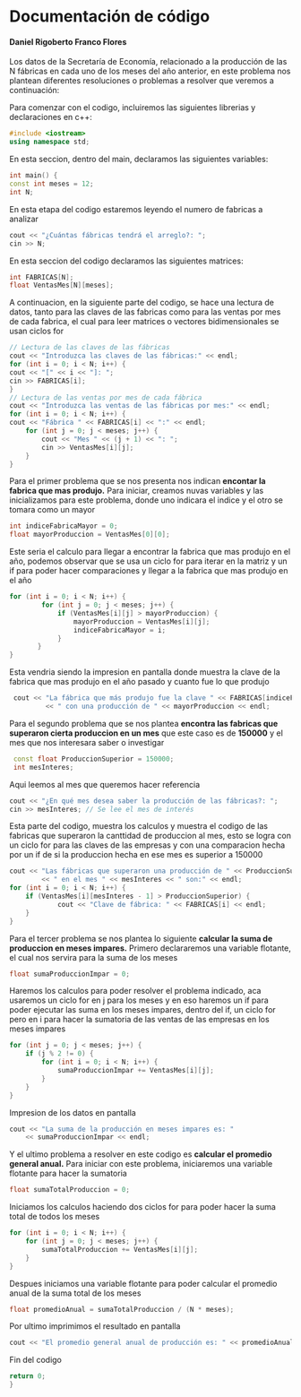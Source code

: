 # Documentación de código

#### Daniel Rigoberto Franco Flores

Los datos de la Secretaría de Economía, relacionado a la producción de las N fábricas en cada uno de los meses del año anterior, en este problema nos plantean diferentes resoluciones o problemas a resolver que veremos a continuación:

Para comenzar con el codigo, incluiremos las siguientes librerias y declaraciones en c++:
```cpp
#include <iostream>
using namespace std;
```
En esta seccion, dentro del main, declaramos las siguientes variables:
```cpp
int main() { 
const int meses = 12;  
int N; 
```
En esta etapa del codigo estaremos leyendo el numero de fabricas a analizar
```cpp
cout << "¿Cuántas fábricas tendrá el arreglo?: "; 
cin >> N; 
```
En esta seccion del codigo declaramos las siguientes matrices:
```cpp
int FABRICAS[N]; 
float VentasMes[N][meses];
 ```
 
 A continuacion, en la siguiente parte del codigo, se hace una lectura de datos, tanto para las claves de las fabricas como para las ventas por mes de cada fabrica, el cual para leer matrices o vectores bidimensionales se usan ciclos for
```cpp
// Lectura de las claves de las fábricas 
cout << "Introduzca las claves de las fábricas:" << endl; 
for (int i = 0; i < N; i++) { 
cout << "[" << i << "]: "; 
cin >> FABRICAS[i]; 
}
// Lectura de las ventas por mes de cada fábrica
cout << "Introduzca las ventas de las fábricas por mes:" << endl; 
for (int i = 0; i < N; i++) { 
cout << "Fábrica " << FABRICAS[i] << ":" << endl; 
	for (int j = 0; j < meses; j++) { 
		cout << "Mes " << (j + 1) << ": "; 
		cin >> VentasMes[i][j]; 
	} 
}
 ```
 
 Para el primer problema que se nos presenta nos indican **encontar la fabrica que mas produjo.**
 Para iniciar, creamos nuvas variables y las inicializamos para este problema, donde uno indicara el indice y el otro se tomara como un mayor
 ```cpp
int indiceFabricaMayor = 0;
float mayorProduccion = VentasMes[0][0];
 ```
 
Este seria el calculo para llegar a encontrar la fabrica que mas produjo en el año, podemos observar que se usa un ciclo for para iterar en la matriz y un if para poder hacer comparaciones y llegar a la fabrica que mas produjo en el año
 ```cpp
 for (int i = 0; i < N; i++) {
		 for (int j = 0; j < meses; j++) {
			 if (VentasMes[i][j] > mayorProduccion) {
				 mayorProduccion = VentasMes[i][j];
				 indiceFabricaMayor = i;
			 }
		}
}
```

Esta vendria siendo la impresion en pantalla donde muestra la clave de la fabrica que mas produjo en el año pasado y cuanto fue lo que produjo
```cpp
 cout << "La fábrica que más produjo fue la clave " << FABRICAS[indiceFabricaMayor]
		 << " con una producción de " << mayorProduccion << endl;
```

Para el segundo problema que se nos plantea **encontra las fabricas que superaron cierta produccion en un mes** que este caso es de **150000** y el mes que nos interesara saber o investigar
```cpp
 const float ProduccionSuperior = 150000;
 int mesInteres;
```
 
Aqui leemos al mes que queremos hacer referencia
```cpp
cout << "¿En qué mes desea saber la producción de las fábricas?: ";
cin >> mesInteres; // Se lee el mes de interés
```

Esta parte del codigo, muestra los calculos y muestra el codigo de las fabricas que superaron la canttidad de produccion al mes, esto se logra con un ciclo for para las claves de las empresas y con una comparacion hecha por un if de si la produccion hecha en ese mes es superior a 150000
```cpp
cout << "Las fábricas que superaron una producción de " << ProduccionSuperior
		<< " en el mes " << mesInteres << " son:" << endl;
for (int i = 0; i < N; i++) {
	if (VentasMes[i][mesInteres - 1] > ProduccionSuperior) {
			cout << "Clave de fábrica: " << FABRICAS[i] << endl;
	}
}
```

Para el tercer problema se nos plantea lo siguiente **calcular la suma de produccion en meses impares.**
Primero declararemos una variable flotante, el cual nos servira para la suma de los meses
```cpp
float sumaProduccionImpar = 0;
```
Haremos los calculos para poder resolver el problema indicado, aca usaremos un ciclo for en j para los meses y  en eso haremos un if para poder ejecutar las suma en los meses impares, dentro del if, un ciclo for pero en i para hacer la sumatoria de las ventas de las empresas en los meses impares 
```cpp
for (int j = 0; j < meses; j++) {
	if (j % 2 != 0) { 
		for (int i = 0; i < N; i++) {
			sumaProduccionImpar += VentasMes[i][j]; 
		}
	}
}
```
Impresion de los datos en pantalla
```cpp
cout << "La suma de la producción en meses impares es: " 
	<< sumaProduccionImpar << endl;
```

Y el ultimo problema a resolver en este codigo es **calcular el promedio general anual.**
Para iniciar con este problema, iniciaremos una variable flotante para hacer la sumatoria
```cpp
float sumaTotalProduccion = 0;
```
Iniciamos los calculos haciendo dos ciclos for para poder hacer la suma total de todos los meses
```cpp
for (int i = 0; i < N; i++) {
	for (int j = 0; j < meses; j++) {
		sumaTotalProduccion += VentasMes[i][j];
	}
}
```
Despues iniciamos una variable flotante para poder calcular el promedio anual de la suma total de los meses
```cpp
float promedioAnual = sumaTotalProduccion / (N * meses);
```
Por ultimo imprimimos el resultado en pantalla
```cpp 
cout << "El promedio general anual de producción es: " << promedioAnual << endl;
```
Fin del codigo
```cpp
return 0;
}
```



<!--stackedit_data:
eyJoaXN0b3J5IjpbMTkzNzc0MzA3MywtNjM1NDg0MjQ1LDE1MD
QzNDI2MDAsNzc4MDg0MjMyLC02ODU1NDY3MzcsLTEyMzE0MDA4
MTUsLTEzMjY3NTY4MDMsLTY3OTE4OTEyMiwtMjgwMDY3NDc1LC
0xNjI4OTE5Mzg3LC03MjMyOTg3NTIsLTE0MjY4MTU5MTUsLTE5
NTExMjM4MjYsLTk1ODM3MzkwLC0xMDY4OTQyODAsLTE3NDYwMj
kyNiwtMjA4ODc0NjYxMiwyNjM4MzY5MDksNDcwODI1MDczLC0z
MzI0NTUzNjNdfQ==
-->